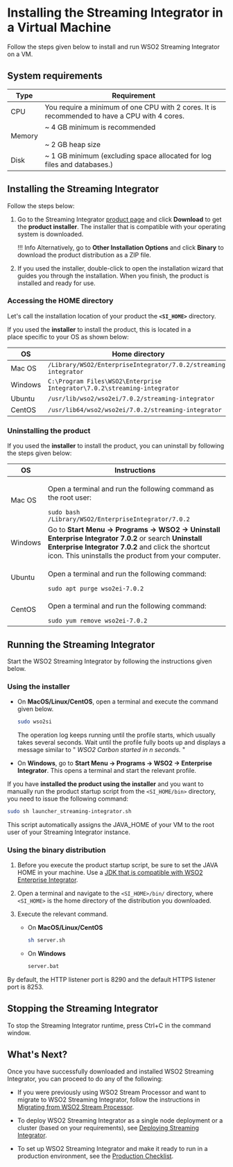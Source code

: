 # Installing the Streaming Integrator in a Virtual Machine

Follow the steps given below to install and run WSO2 Streaming Integrator on a VM.

## System requirements

| Type   | Requirement                                                                                     |
|--------|-------------------------------------------------------------------------------------------------|
| CPU    | You require a minimum of one CPU with 2 cores. It is recommended to have a CPU with 4 cores.    |
| Memory | ~ 4 GB minimum is recommended</br> </br>  ~ 2 GB heap size                                      |
| Disk   | ~ 1 GB minimum (excluding space allocated for log files and databases.)                         |

## Installing the Streaming Integrator

Follow the steps below:

1. Go to the Streaming Integrator [product page](https://wso2.com/integration/streaming-integrator/) and click **Download** to get the **product installer**. The installer that is compatible with your operating system is downloaded.

    !!! Info
        Alternatively, go to **Other Installation Options** and click **Binary** to download the product distribution as a ZIP file.

2. If you used the installer, double-click to open the installation wizard that guides you through the installation. When you finish, the product is installed and ready for use.

### Accessing the HOME directory

Let's call the installation location of your product the **`<SI_HOME>`** directory.

If you used the **installer** to install the product, this is located in a place specific to your OS as shown below:

<table style="width:100%;">
   <colgroup>
      <col style="width: 9%" />
      <col style="width: 90%" />
   </colgroup>
   <thead>
      <tr class="header">
         <th>OS</th>
         <th>Home directory</th>
      </tr>
   </thead>
   <tbody>
      <tr class="odd">
         <td>Mac OS</td>
         <td><code>/Library/WSO2/EnterpriseIntegrator/7.0.2/streaming-integrator</code></td>
      </tr>
      <tr class="even">
         <td>Windows</td>
         <td><code>C:\Program Files\WSO2\Enterprise Integrator\7.0.2\streaming-integrator</code></td>
      </tr>
      <tr class="odd">
         <td>Ubuntu</td>
         <td><code>/usr/lib/wso2/wso2ei/7.0.2/streaming-integrator</code></td>
      </tr>
      <tr class="even">
         <td>CentOS</td>
         <td><code>/usr/lib64/wso2/wso2ei/7.0.2/streaming-integrator</code></td>
      </tr>
   </tbody>
</table>

### Uninstalling the product

If you used the **installer** to install the product, you can uninstall by following the steps given below:

<table>
<thead>
<tr class="header">
<th>OS</th>
<th>Instructions</th>
</tr>
</thead>
<tbody>
<tr class="odd">
<td>Mac OS</td>
<td><div class="content-wrapper">
<p>Open a terminal and run the following command as the root user:</p>
    <code>sudo bash /Library/WSO2/EnterpriseIntegrator/7.0.2</code>
</div>
</div>
</div></td>
</tr>
<tr class="even">
<td>Windows</td>
<td>Go to <strong>Start Menu -&gt; Programs -&gt; WSO2 -&gt; Uninstall Enterprise Integrator 7.0.2</strong> or search <strong>Uninstall Enterprise Integrator 7.0.2</strong> and click the shortcut icon. This uninstalls the product from your computer.</td>
</tr>
<tr class="odd">
<td>Ubuntu</td>
<td><div class="content-wrapper">
<p>Open a terminal and run the following command:</p>
    <code>sudo apt purge wso2ei-7.0.2</code>
</div>
</div>
</div></td>
</tr>
<tr class="even">
<td>CentOS</td>
<td><div class="content-wrapper">
<p>Open a terminal and run the following command:</p>
    <code>sudo yum remove wso2ei-7.0.2</code>
</div>
</div>
</div></td>
</tr>
</tbody>
</table>

## Running the Streaming Integrator

Start the WSO2 Streaming Integrator by following the instructions given below.

### Using the installer

* On **MacOS/Linux/CentOS**, open a terminal and execute the command given below.
  ```bash
  sudo wso2si
  ```
  The operation log keeps running until the profile starts, which usually
       takes several seconds. Wait until the profile fully boots up and
       displays a message similar to " *WSO2 Carbon started in n seconds.* "

* On **Windows**, go to **Start Menu -> Programs -> WSO2 -> Enterprise Integrator**. This
opens a terminal and start the relevant profile.

If you have **installed the product using the installer** and you want to manually run the product startup script from the `<SI_HOME/bin>` directory, you need to issue the following command:

```bash
sudo sh launcher_streaming-integrator.sh
```
This script automatically assigns the JAVA_HOME of your VM to the root user of your Streaming Integrator instance.

### Using the binary distribution

1. Before you execute the product startup script, be sure to set the JAVA HOME in your machine. Use a [JDK that is compatible with WSO2 Enterprise Integrator](https://docs.wso2.com/display/compatibility/Tested+Operating+Systems+and+JDKs).

2. Open a terminal and navigate to the `<SI_HOME>/bin/` directory, where `<SI_HOME>` is the home directory of the distribution you downloaded.

3. Execute the relevant command.

    * On **MacOS/Linux/CentOS**
      ```bash
      sh server.sh
      ```


    * On **Windows**
      ```bash
      server.bat
      ```

By default, the HTTP listener port is 8290 and the default HTTPS
listener port is 8253.

## Stopping the Streaming Integrator

To stop the Streaming Integrator runtime, press Ctrl+C in the command
window.

## What's Next?

Once you have successfully downloaded and installed WSO2 Streaming Integrator, you can proceed to do any of the following:

- If you were previously using WSO2 Stream Processor and want to migrate to WSO2 Streaming Integrator, follow the instructions in [Migrating from WSO2 Stream Processor](migrating-from-stream-processor.md).

- To deploy WSO2 Streaming Integrator as a single node deployment or a cluster (based on your requirements), see [Deploying Streaming Integrator](deployment-guide.md).

- To set up WSO2 Streaming Integrator and make it ready to run in a production environment, see the [Production Checklist](production-checklist.md).
    